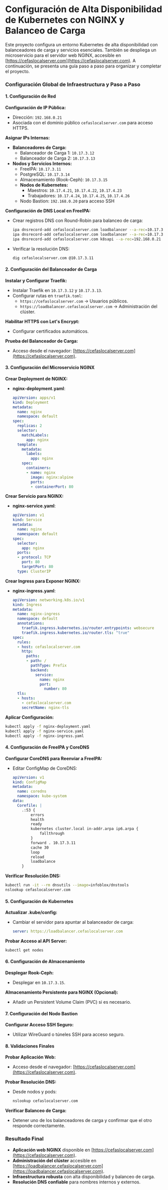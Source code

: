 # Configuración de Alta Disponibilidad de Kubernetes con NGINX y Balanceo de Carga

Este proyecto configura un entorno Kubernetes de alta disponibilidad con balanceadores de carga y servicios esenciales. También se despliega un microservicio para el servidor web NGINX, accesible en [https://cefaslocalserver.com](https://cefaslocalserver.com). A continuación, se presenta una guía paso a paso para organizar y completar el proyecto.

### Configuración Global de Infraestructura y Paso a Paso

#### 1. Configuración de Red
**Configuración de IP Pública:**
- Dirección: `192.168.0.21`
- Asociada con el dominio público `cefaslocalserver.com` para acceso HTTPS.

**Asignar IPs Internas:**
- **Balanceadores de Carga:**
  - Balanceador de Carga 1: `10.17.3.12`
  - Balanceador de Carga 2: `10.17.3.13`
- **Nodos y Servicios Internos:**
  - FreeIPA: `10.17.3.11`
  - PostgreSQL: `10.17.3.14`
  - Almacenamiento (Rook-Ceph): `10.17.3.15`
  - **Nodos de Kubernetes:**
    - Maestros: `10.17.4.21`, `10.17.4.22`, `10.17.4.23`
    - Trabajadores: `10.17.4.24`, `10.17.4.25`, `10.17.4.26`
  - Nodo Bastion: `192.168.0.20` para acceso SSH

**Configuración de DNS Local en FreeIPA:**
- Crear registros DNS con Round-Robin para balanceo de carga:
  ```bash
  ipa dnsrecord-add cefaslocalserver.com loadbalancer --a-rec=10.17.3.12
  ipa dnsrecord-add cefaslocalserver.com loadbalancer --a-rec=10.17.3.13
  ipa dnsrecord-add cefaslocalserver.com k8sapi --a-rec=192.168.0.21
  ```
- Verificar la resolución DNS:
  ```bash
  dig cefaslocalserver.com @10.17.3.11
  ```

#### 2. Configuración del Balanceador de Carga
**Instalar y Configurar Traefik:**
- Instalar Traefik en `10.17.3.12` y `10.17.3.13`.
- Configurar rutas en `traefik.toml`:
  - `https://cefaslocalserver.com` → Usuarios públicos.
  - `https://loadbalancer.cefaslocalserver.com` → Administración del clúster.

**Habilitar HTTPS con Let's Encrypt:**
- Configurar certificados automáticos.

**Prueba del Balanceador de Carga:**
- Acceso desde el navegador: [https://cefaslocalserver.com](https://cefaslocalserver.com).

#### 3. Configuración del Microservicio NGINX
**Crear Deployment de NGINX:**
- **nginx-deployment.yaml**:
  ```yaml
  apiVersion: apps/v1
  kind: Deployment
  metadata:
    name: nginx
    namespace: default
  spec:
    replicas: 2
    selector:
      matchLabels:
        app: nginx
    template:
      metadata:
        labels:
          app: nginx
      spec:
        containers:
        - name: nginx
          image: nginx:alpine
          ports:
          - containerPort: 80
  ```

**Crear Servicio para NGINX:**
- **nginx-service.yaml**:
  ```yaml
  apiVersion: v1
  kind: Service
  metadata:
    name: nginx
    namespace: default
  spec:
    selector:
      app: nginx
    ports:
    - protocol: TCP
      port: 80
      targetPort: 80
    type: ClusterIP
  ```

**Crear Ingress para Exponer NGINX:**
- **nginx-ingress.yaml**:
  ```yaml
  apiVersion: networking.k8s.io/v1
  kind: Ingress
  metadata:
    name: nginx-ingress
    namespace: default
    annotations:
      traefik.ingress.kubernetes.io/router.entrypoints: websecure
      traefik.ingress.kubernetes.io/router.tls: "true"
  spec:
    rules:
    - host: cefaslocalserver.com
      http:
        paths:
        - path: /
          pathType: Prefix
          backend:
            service:
              name: nginx
              port:
                number: 80
    tls:
    - hosts:
      - cefaslocalserver.com
      secretName: nginx-tls
  ```

**Aplicar Configuración:**
```bash
kubectl apply -f nginx-deployment.yaml
kubectl apply -f nginx-service.yaml
kubectl apply -f nginx-ingress.yaml
```

#### 4. Configuración de FreeIPA y CoreDNS
**Configurar CoreDNS para Reenviar a FreeIPA:**
- Editar ConfigMap de CoreDNS:
  ```yaml
  apiVersion: v1
  kind: ConfigMap
  metadata:
    name: coredns
    namespace: kube-system
  data:
    Corefile: |
      .:53 {
          errors
          health
          ready
          kubernetes cluster.local in-addr.arpa ip6.arpa {
              fallthrough
          }
          forward . 10.17.3.11
          cache 30
          loop
          reload
          loadbalance
      }
  ```

**Verificar Resolución DNS:**
```bash
kubectl run -it --rm dnsutils --image=infoblox/dnstools
nslookup cefaslocalserver.com
```

#### 5. Configuración de Kubernetes
**Actualizar .kube/config:**
- Cambiar el servidor para apuntar al balanceador de carga:
  ```yaml
  server: https://loadbalancer.cefaslocalserver.com
  ```

**Probar Acceso al API Server:**
```bash
kubectl get nodes
```

#### 6. Configuración de Almacenamiento
**Desplegar Rook-Ceph:**
- Desplegar en `10.17.3.15`.

**Almacenamiento Persistente para NGINX (Opcional):**
- Añadir un Persistent Volume Claim (PVC) si es necesario.

#### 7. Configuración del Nodo Bastion
**Configurar Acceso SSH Seguro:**
- Utilizar WireGuard o túneles SSH para acceso seguro.

#### 8. Validaciones Finales
**Probar Aplicación Web:**
- Acceso desde el navegador: [https://cefaslocalserver.com](https://cefaslocalserver.com).

**Probar Resolución DNS:**
- Desde nodos y pods:
  ```bash
  nslookup cefaslocalserver.com
  ```

**Verificar Balanceo de Carga:**
- Detener uno de los balanceadores de carga y confirmar que el otro responde correctamente.

### Resultado Final
- **Aplicación web NGINX** disponible en [https://cefaslocalserver.com](https://cefaslocalserver.com).
- **Administración del clúster** accesible en [https://loadbalancer.cefaslocalserver.com](https://loadbalancer.cefaslocalserver.com).
- **Infraestructura robusta** con alta disponibilidad y balanceo de carga.
- **Resolución DNS confiable** para nombres internos y externos.

